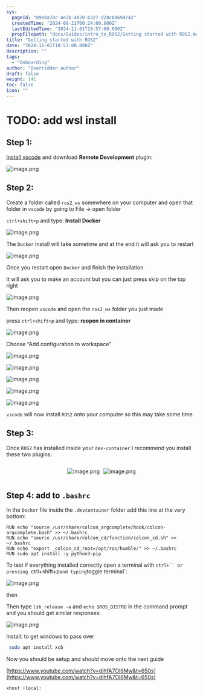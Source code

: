```yaml
---
sys:
  pageId: "89e0a78c-4e2b-4070-b327-d28cb0694742"
  createdTime: "2024-08-21T00:24:00.000Z"
  lastEditedTime: "2024-11-01T18:57:00.000Z"
  propFilepath: "docs/Guides/intro_to_ROS2/Getting started with ROS2.md"
title: "Getting started with ROS2"
date: "2024-11-01T18:57:00.000Z"
description: ""
tags:
  - "Onboarding"
author: "Overridden author"
draft: false
weight: 141
toc: false
icon: ""
---
```


# TODO: add wsl install

## Step 1:

[Install vscode](https://code.visualstudio.com/download) and download **Remote Development** plugin:

![image.png](https://prod-files-secure.s3.us-west-2.amazonaws.com/d518164a-d88e-44d1-a4ee-3adb3bd8bce0/efb52993-1881-4a40-b95e-6f020334f022/image.png?X-Amz-Algorithm=AWS4-HMAC-SHA256&X-Amz-Content-Sha256=UNSIGNED-PAYLOAD&X-Amz-Credential=ASIAZI2LB4665YJK462C%2F20250414%2Fus-west-2%2Fs3%2Faws4_request&X-Amz-Date=20250414T210733Z&X-Amz-Expires=3600&X-Amz-Security-Token=IQoJb3JpZ2luX2VjEJX%2F%2F%2F%2F%2F%2F%2F%2F%2F%2FwEaCXVzLXdlc3QtMiJHMEUCIQClVAcft71fj7YE0ZaTvmGRD5%2BESKhcSHhJQeK1KKkUawIgbXCvFO8iKGupkWjLrEXJEL15hlVI4cbA%2BloL3ksGgKgq%2FwMIHhAAGgw2Mzc0MjMxODM4MDUiDKKaIFftN4n3l%2BrdUCrcA2h%2FIn7xWHFM1vpzN5kRO7U%2BELRNIbk4dU8e75ftlFr0auWzJiasVQDI6IPaHa8VgTv0VzwERo%2FOWcs3BfP8vgOwocgeYjYx%2FiC9JXlVvBXOjHdXBU6HANvBMSB13WYt5koRngnbMfDzRqMdaQlQgOYqjSBrR2rVivdAI3L6s4y7oaxaGrkHOBj78CrKHmXG7WYh3diWdxu0DswvTHYT%2BdNEKSTuK6LwyFP9WTBUURUfS47rf7dSDBLnL%2FP33Cfje%2FTVk8yCsdK5FQ5tbXA9cVJDUs4Mi3HLsIwQ22TcA2T66cNkakEVDhn7MnX4RSwbVx8%2F4BD5IdvYC5%2ByAdJy2t%2F3OoynxxjDS7b2PzShjbnguJDoTqaDOEaccQI5P6LRUbMZXIvlrmxlZxg9bcis7TGOpAxeFXBtr5RcVd0CEEJnfopnOIMC8%2B9MkGzlygFiyHeBLNDZog1uCyY1sTYKomJZf1ys4zPxZIqL4Rc7WKJSrZV3i2WZcNkyByrnBpYYgihq2M3YG9EE4IFY0RAA70acyLRp%2Fa5Il0sU2eB%2BFrYVMxCYmDNHVRDl1nuZH8Rig1H9TawL2Ag4pdEDg%2FZmR%2BxqACO7FieU6TpW8GW%2FwhapwHo2CPeVcexN4FUWMJvq9b8GOqUB7s9zTVpFwsK%2BR8BXMa9zN3C7iMSrF6tV0z%2BITP2flWDtW36VUk4Zmb39YcmVMjSMnfGQ5YyJFqH11K2bp1IwvyrABcACG9N9vO5Z9vBbzhZzJHHDEICcaLXd1QRCP2tgfh5m78Ip60vezwaouPAZsM3RCvcbWTtJusLFOGU7xdTJAUArnH1VuKx7IVWiSohOfYDzFNScduB0I%2FBqMHVX49XavL2h&X-Amz-Signature=8c44147c0a13965ccf9ccbad5dfc4215f1b0bd18eea4e50160bcdc50afdccb91&X-Amz-SignedHeaders=host&x-id=GetObject)

## Step 2:

Create a folder called `ros2_ws` somewhere on your computer and open that folder in `vscode` by going to File → open folder 

`ctrl+shift+p` and type: **Install Docker**

![image.png](https://prod-files-secure.s3.us-west-2.amazonaws.com/d518164a-d88e-44d1-a4ee-3adb3bd8bce0/2269dc0e-1cd5-47ff-bceb-c04ad9b2eab0/image.png?X-Amz-Algorithm=AWS4-HMAC-SHA256&X-Amz-Content-Sha256=UNSIGNED-PAYLOAD&X-Amz-Credential=ASIAZI2LB4665YJK462C%2F20250414%2Fus-west-2%2Fs3%2Faws4_request&X-Amz-Date=20250414T210733Z&X-Amz-Expires=3600&X-Amz-Security-Token=IQoJb3JpZ2luX2VjEJX%2F%2F%2F%2F%2F%2F%2F%2F%2F%2FwEaCXVzLXdlc3QtMiJHMEUCIQClVAcft71fj7YE0ZaTvmGRD5%2BESKhcSHhJQeK1KKkUawIgbXCvFO8iKGupkWjLrEXJEL15hlVI4cbA%2BloL3ksGgKgq%2FwMIHhAAGgw2Mzc0MjMxODM4MDUiDKKaIFftN4n3l%2BrdUCrcA2h%2FIn7xWHFM1vpzN5kRO7U%2BELRNIbk4dU8e75ftlFr0auWzJiasVQDI6IPaHa8VgTv0VzwERo%2FOWcs3BfP8vgOwocgeYjYx%2FiC9JXlVvBXOjHdXBU6HANvBMSB13WYt5koRngnbMfDzRqMdaQlQgOYqjSBrR2rVivdAI3L6s4y7oaxaGrkHOBj78CrKHmXG7WYh3diWdxu0DswvTHYT%2BdNEKSTuK6LwyFP9WTBUURUfS47rf7dSDBLnL%2FP33Cfje%2FTVk8yCsdK5FQ5tbXA9cVJDUs4Mi3HLsIwQ22TcA2T66cNkakEVDhn7MnX4RSwbVx8%2F4BD5IdvYC5%2ByAdJy2t%2F3OoynxxjDS7b2PzShjbnguJDoTqaDOEaccQI5P6LRUbMZXIvlrmxlZxg9bcis7TGOpAxeFXBtr5RcVd0CEEJnfopnOIMC8%2B9MkGzlygFiyHeBLNDZog1uCyY1sTYKomJZf1ys4zPxZIqL4Rc7WKJSrZV3i2WZcNkyByrnBpYYgihq2M3YG9EE4IFY0RAA70acyLRp%2Fa5Il0sU2eB%2BFrYVMxCYmDNHVRDl1nuZH8Rig1H9TawL2Ag4pdEDg%2FZmR%2BxqACO7FieU6TpW8GW%2FwhapwHo2CPeVcexN4FUWMJvq9b8GOqUB7s9zTVpFwsK%2BR8BXMa9zN3C7iMSrF6tV0z%2BITP2flWDtW36VUk4Zmb39YcmVMjSMnfGQ5YyJFqH11K2bp1IwvyrABcACG9N9vO5Z9vBbzhZzJHHDEICcaLXd1QRCP2tgfh5m78Ip60vezwaouPAZsM3RCvcbWTtJusLFOGU7xdTJAUArnH1VuKx7IVWiSohOfYDzFNScduB0I%2FBqMHVX49XavL2h&X-Amz-Signature=85934b8af3324967725d51b2bd94840a3b523779621fa5e55e7ec79f32bdb816&X-Amz-SignedHeaders=host&x-id=GetObject)

The `Docker` install will take sometime and at the end it will ask you to restart

![image.png](https://prod-files-secure.s3.us-west-2.amazonaws.com/d518164a-d88e-44d1-a4ee-3adb3bd8bce0/ed233f78-be33-4b1f-b89c-9c346c0e961e/image.png?X-Amz-Algorithm=AWS4-HMAC-SHA256&X-Amz-Content-Sha256=UNSIGNED-PAYLOAD&X-Amz-Credential=ASIAZI2LB4665YJK462C%2F20250414%2Fus-west-2%2Fs3%2Faws4_request&X-Amz-Date=20250414T210733Z&X-Amz-Expires=3600&X-Amz-Security-Token=IQoJb3JpZ2luX2VjEJX%2F%2F%2F%2F%2F%2F%2F%2F%2F%2FwEaCXVzLXdlc3QtMiJHMEUCIQClVAcft71fj7YE0ZaTvmGRD5%2BESKhcSHhJQeK1KKkUawIgbXCvFO8iKGupkWjLrEXJEL15hlVI4cbA%2BloL3ksGgKgq%2FwMIHhAAGgw2Mzc0MjMxODM4MDUiDKKaIFftN4n3l%2BrdUCrcA2h%2FIn7xWHFM1vpzN5kRO7U%2BELRNIbk4dU8e75ftlFr0auWzJiasVQDI6IPaHa8VgTv0VzwERo%2FOWcs3BfP8vgOwocgeYjYx%2FiC9JXlVvBXOjHdXBU6HANvBMSB13WYt5koRngnbMfDzRqMdaQlQgOYqjSBrR2rVivdAI3L6s4y7oaxaGrkHOBj78CrKHmXG7WYh3diWdxu0DswvTHYT%2BdNEKSTuK6LwyFP9WTBUURUfS47rf7dSDBLnL%2FP33Cfje%2FTVk8yCsdK5FQ5tbXA9cVJDUs4Mi3HLsIwQ22TcA2T66cNkakEVDhn7MnX4RSwbVx8%2F4BD5IdvYC5%2ByAdJy2t%2F3OoynxxjDS7b2PzShjbnguJDoTqaDOEaccQI5P6LRUbMZXIvlrmxlZxg9bcis7TGOpAxeFXBtr5RcVd0CEEJnfopnOIMC8%2B9MkGzlygFiyHeBLNDZog1uCyY1sTYKomJZf1ys4zPxZIqL4Rc7WKJSrZV3i2WZcNkyByrnBpYYgihq2M3YG9EE4IFY0RAA70acyLRp%2Fa5Il0sU2eB%2BFrYVMxCYmDNHVRDl1nuZH8Rig1H9TawL2Ag4pdEDg%2FZmR%2BxqACO7FieU6TpW8GW%2FwhapwHo2CPeVcexN4FUWMJvq9b8GOqUB7s9zTVpFwsK%2BR8BXMa9zN3C7iMSrF6tV0z%2BITP2flWDtW36VUk4Zmb39YcmVMjSMnfGQ5YyJFqH11K2bp1IwvyrABcACG9N9vO5Z9vBbzhZzJHHDEICcaLXd1QRCP2tgfh5m78Ip60vezwaouPAZsM3RCvcbWTtJusLFOGU7xdTJAUArnH1VuKx7IVWiSohOfYDzFNScduB0I%2FBqMHVX49XavL2h&X-Amz-Signature=833dbe18c0f0cfb5d03f442be6dd6e6f44e41738162f17b94939a75a7f9539b1&X-Amz-SignedHeaders=host&x-id=GetObject)

Once you restart open `Docker` and finish the installation

It will ask you to make an account but you can just press skip on the top right

![image.png](https://prod-files-secure.s3.us-west-2.amazonaws.com/d518164a-d88e-44d1-a4ee-3adb3bd8bce0/21010ad9-1659-4fd9-9f59-9932a09b2a3d/image.png?X-Amz-Algorithm=AWS4-HMAC-SHA256&X-Amz-Content-Sha256=UNSIGNED-PAYLOAD&X-Amz-Credential=ASIAZI2LB4665YJK462C%2F20250414%2Fus-west-2%2Fs3%2Faws4_request&X-Amz-Date=20250414T210733Z&X-Amz-Expires=3600&X-Amz-Security-Token=IQoJb3JpZ2luX2VjEJX%2F%2F%2F%2F%2F%2F%2F%2F%2F%2FwEaCXVzLXdlc3QtMiJHMEUCIQClVAcft71fj7YE0ZaTvmGRD5%2BESKhcSHhJQeK1KKkUawIgbXCvFO8iKGupkWjLrEXJEL15hlVI4cbA%2BloL3ksGgKgq%2FwMIHhAAGgw2Mzc0MjMxODM4MDUiDKKaIFftN4n3l%2BrdUCrcA2h%2FIn7xWHFM1vpzN5kRO7U%2BELRNIbk4dU8e75ftlFr0auWzJiasVQDI6IPaHa8VgTv0VzwERo%2FOWcs3BfP8vgOwocgeYjYx%2FiC9JXlVvBXOjHdXBU6HANvBMSB13WYt5koRngnbMfDzRqMdaQlQgOYqjSBrR2rVivdAI3L6s4y7oaxaGrkHOBj78CrKHmXG7WYh3diWdxu0DswvTHYT%2BdNEKSTuK6LwyFP9WTBUURUfS47rf7dSDBLnL%2FP33Cfje%2FTVk8yCsdK5FQ5tbXA9cVJDUs4Mi3HLsIwQ22TcA2T66cNkakEVDhn7MnX4RSwbVx8%2F4BD5IdvYC5%2ByAdJy2t%2F3OoynxxjDS7b2PzShjbnguJDoTqaDOEaccQI5P6LRUbMZXIvlrmxlZxg9bcis7TGOpAxeFXBtr5RcVd0CEEJnfopnOIMC8%2B9MkGzlygFiyHeBLNDZog1uCyY1sTYKomJZf1ys4zPxZIqL4Rc7WKJSrZV3i2WZcNkyByrnBpYYgihq2M3YG9EE4IFY0RAA70acyLRp%2Fa5Il0sU2eB%2BFrYVMxCYmDNHVRDl1nuZH8Rig1H9TawL2Ag4pdEDg%2FZmR%2BxqACO7FieU6TpW8GW%2FwhapwHo2CPeVcexN4FUWMJvq9b8GOqUB7s9zTVpFwsK%2BR8BXMa9zN3C7iMSrF6tV0z%2BITP2flWDtW36VUk4Zmb39YcmVMjSMnfGQ5YyJFqH11K2bp1IwvyrABcACG9N9vO5Z9vBbzhZzJHHDEICcaLXd1QRCP2tgfh5m78Ip60vezwaouPAZsM3RCvcbWTtJusLFOGU7xdTJAUArnH1VuKx7IVWiSohOfYDzFNScduB0I%2FBqMHVX49XavL2h&X-Amz-Signature=78013b8918b7e5c47994609f4f439fbb6922bdb01d81f8bd61404c17557f981d&X-Amz-SignedHeaders=host&x-id=GetObject)

Then reopen `vscode` and open the `ros2_ws` folder you just made

press `ctrl+shift+p` and type: **reopen in container**

![image.png](https://prod-files-secure.s3.us-west-2.amazonaws.com/d518164a-d88e-44d1-a4ee-3adb3bd8bce0/4e93b8c2-41ad-488c-8095-c74205196118/image.png?X-Amz-Algorithm=AWS4-HMAC-SHA256&X-Amz-Content-Sha256=UNSIGNED-PAYLOAD&X-Amz-Credential=ASIAZI2LB4665YJK462C%2F20250414%2Fus-west-2%2Fs3%2Faws4_request&X-Amz-Date=20250414T210733Z&X-Amz-Expires=3600&X-Amz-Security-Token=IQoJb3JpZ2luX2VjEJX%2F%2F%2F%2F%2F%2F%2F%2F%2F%2FwEaCXVzLXdlc3QtMiJHMEUCIQClVAcft71fj7YE0ZaTvmGRD5%2BESKhcSHhJQeK1KKkUawIgbXCvFO8iKGupkWjLrEXJEL15hlVI4cbA%2BloL3ksGgKgq%2FwMIHhAAGgw2Mzc0MjMxODM4MDUiDKKaIFftN4n3l%2BrdUCrcA2h%2FIn7xWHFM1vpzN5kRO7U%2BELRNIbk4dU8e75ftlFr0auWzJiasVQDI6IPaHa8VgTv0VzwERo%2FOWcs3BfP8vgOwocgeYjYx%2FiC9JXlVvBXOjHdXBU6HANvBMSB13WYt5koRngnbMfDzRqMdaQlQgOYqjSBrR2rVivdAI3L6s4y7oaxaGrkHOBj78CrKHmXG7WYh3diWdxu0DswvTHYT%2BdNEKSTuK6LwyFP9WTBUURUfS47rf7dSDBLnL%2FP33Cfje%2FTVk8yCsdK5FQ5tbXA9cVJDUs4Mi3HLsIwQ22TcA2T66cNkakEVDhn7MnX4RSwbVx8%2F4BD5IdvYC5%2ByAdJy2t%2F3OoynxxjDS7b2PzShjbnguJDoTqaDOEaccQI5P6LRUbMZXIvlrmxlZxg9bcis7TGOpAxeFXBtr5RcVd0CEEJnfopnOIMC8%2B9MkGzlygFiyHeBLNDZog1uCyY1sTYKomJZf1ys4zPxZIqL4Rc7WKJSrZV3i2WZcNkyByrnBpYYgihq2M3YG9EE4IFY0RAA70acyLRp%2Fa5Il0sU2eB%2BFrYVMxCYmDNHVRDl1nuZH8Rig1H9TawL2Ag4pdEDg%2FZmR%2BxqACO7FieU6TpW8GW%2FwhapwHo2CPeVcexN4FUWMJvq9b8GOqUB7s9zTVpFwsK%2BR8BXMa9zN3C7iMSrF6tV0z%2BITP2flWDtW36VUk4Zmb39YcmVMjSMnfGQ5YyJFqH11K2bp1IwvyrABcACG9N9vO5Z9vBbzhZzJHHDEICcaLXd1QRCP2tgfh5m78Ip60vezwaouPAZsM3RCvcbWTtJusLFOGU7xdTJAUArnH1VuKx7IVWiSohOfYDzFNScduB0I%2FBqMHVX49XavL2h&X-Amz-Signature=09796c9c971742cf54b1286f28217419e0d4203b5bb84ae3a8f1242063a926fc&X-Amz-SignedHeaders=host&x-id=GetObject)

Choose “Add configuration to workspace”

![image.png](https://prod-files-secure.s3.us-west-2.amazonaws.com/d518164a-d88e-44d1-a4ee-3adb3bd8bce0/9560b282-5060-4989-ba37-97e7b2c22476/image.png?X-Amz-Algorithm=AWS4-HMAC-SHA256&X-Amz-Content-Sha256=UNSIGNED-PAYLOAD&X-Amz-Credential=ASIAZI2LB4665YJK462C%2F20250414%2Fus-west-2%2Fs3%2Faws4_request&X-Amz-Date=20250414T210733Z&X-Amz-Expires=3600&X-Amz-Security-Token=IQoJb3JpZ2luX2VjEJX%2F%2F%2F%2F%2F%2F%2F%2F%2F%2FwEaCXVzLXdlc3QtMiJHMEUCIQClVAcft71fj7YE0ZaTvmGRD5%2BESKhcSHhJQeK1KKkUawIgbXCvFO8iKGupkWjLrEXJEL15hlVI4cbA%2BloL3ksGgKgq%2FwMIHhAAGgw2Mzc0MjMxODM4MDUiDKKaIFftN4n3l%2BrdUCrcA2h%2FIn7xWHFM1vpzN5kRO7U%2BELRNIbk4dU8e75ftlFr0auWzJiasVQDI6IPaHa8VgTv0VzwERo%2FOWcs3BfP8vgOwocgeYjYx%2FiC9JXlVvBXOjHdXBU6HANvBMSB13WYt5koRngnbMfDzRqMdaQlQgOYqjSBrR2rVivdAI3L6s4y7oaxaGrkHOBj78CrKHmXG7WYh3diWdxu0DswvTHYT%2BdNEKSTuK6LwyFP9WTBUURUfS47rf7dSDBLnL%2FP33Cfje%2FTVk8yCsdK5FQ5tbXA9cVJDUs4Mi3HLsIwQ22TcA2T66cNkakEVDhn7MnX4RSwbVx8%2F4BD5IdvYC5%2ByAdJy2t%2F3OoynxxjDS7b2PzShjbnguJDoTqaDOEaccQI5P6LRUbMZXIvlrmxlZxg9bcis7TGOpAxeFXBtr5RcVd0CEEJnfopnOIMC8%2B9MkGzlygFiyHeBLNDZog1uCyY1sTYKomJZf1ys4zPxZIqL4Rc7WKJSrZV3i2WZcNkyByrnBpYYgihq2M3YG9EE4IFY0RAA70acyLRp%2Fa5Il0sU2eB%2BFrYVMxCYmDNHVRDl1nuZH8Rig1H9TawL2Ag4pdEDg%2FZmR%2BxqACO7FieU6TpW8GW%2FwhapwHo2CPeVcexN4FUWMJvq9b8GOqUB7s9zTVpFwsK%2BR8BXMa9zN3C7iMSrF6tV0z%2BITP2flWDtW36VUk4Zmb39YcmVMjSMnfGQ5YyJFqH11K2bp1IwvyrABcACG9N9vO5Z9vBbzhZzJHHDEICcaLXd1QRCP2tgfh5m78Ip60vezwaouPAZsM3RCvcbWTtJusLFOGU7xdTJAUArnH1VuKx7IVWiSohOfYDzFNScduB0I%2FBqMHVX49XavL2h&X-Amz-Signature=ddd47c3867d5e18cac532d73033604d386efbfd690b534a853577fa76b907f20&X-Amz-SignedHeaders=host&x-id=GetObject)

![image.png](https://prod-files-secure.s3.us-west-2.amazonaws.com/d518164a-d88e-44d1-a4ee-3adb3bd8bce0/2ee63f81-886b-48e8-a553-dc6e5eac99e4/image.png?X-Amz-Algorithm=AWS4-HMAC-SHA256&X-Amz-Content-Sha256=UNSIGNED-PAYLOAD&X-Amz-Credential=ASIAZI2LB4665YJK462C%2F20250414%2Fus-west-2%2Fs3%2Faws4_request&X-Amz-Date=20250414T210733Z&X-Amz-Expires=3600&X-Amz-Security-Token=IQoJb3JpZ2luX2VjEJX%2F%2F%2F%2F%2F%2F%2F%2F%2F%2FwEaCXVzLXdlc3QtMiJHMEUCIQClVAcft71fj7YE0ZaTvmGRD5%2BESKhcSHhJQeK1KKkUawIgbXCvFO8iKGupkWjLrEXJEL15hlVI4cbA%2BloL3ksGgKgq%2FwMIHhAAGgw2Mzc0MjMxODM4MDUiDKKaIFftN4n3l%2BrdUCrcA2h%2FIn7xWHFM1vpzN5kRO7U%2BELRNIbk4dU8e75ftlFr0auWzJiasVQDI6IPaHa8VgTv0VzwERo%2FOWcs3BfP8vgOwocgeYjYx%2FiC9JXlVvBXOjHdXBU6HANvBMSB13WYt5koRngnbMfDzRqMdaQlQgOYqjSBrR2rVivdAI3L6s4y7oaxaGrkHOBj78CrKHmXG7WYh3diWdxu0DswvTHYT%2BdNEKSTuK6LwyFP9WTBUURUfS47rf7dSDBLnL%2FP33Cfje%2FTVk8yCsdK5FQ5tbXA9cVJDUs4Mi3HLsIwQ22TcA2T66cNkakEVDhn7MnX4RSwbVx8%2F4BD5IdvYC5%2ByAdJy2t%2F3OoynxxjDS7b2PzShjbnguJDoTqaDOEaccQI5P6LRUbMZXIvlrmxlZxg9bcis7TGOpAxeFXBtr5RcVd0CEEJnfopnOIMC8%2B9MkGzlygFiyHeBLNDZog1uCyY1sTYKomJZf1ys4zPxZIqL4Rc7WKJSrZV3i2WZcNkyByrnBpYYgihq2M3YG9EE4IFY0RAA70acyLRp%2Fa5Il0sU2eB%2BFrYVMxCYmDNHVRDl1nuZH8Rig1H9TawL2Ag4pdEDg%2FZmR%2BxqACO7FieU6TpW8GW%2FwhapwHo2CPeVcexN4FUWMJvq9b8GOqUB7s9zTVpFwsK%2BR8BXMa9zN3C7iMSrF6tV0z%2BITP2flWDtW36VUk4Zmb39YcmVMjSMnfGQ5YyJFqH11K2bp1IwvyrABcACG9N9vO5Z9vBbzhZzJHHDEICcaLXd1QRCP2tgfh5m78Ip60vezwaouPAZsM3RCvcbWTtJusLFOGU7xdTJAUArnH1VuKx7IVWiSohOfYDzFNScduB0I%2FBqMHVX49XavL2h&X-Amz-Signature=ed8ddbd264a57bc32b0e4006f3457b529eee5a73853934e7dae6175fc9889e2e&X-Amz-SignedHeaders=host&x-id=GetObject)

![image.png](https://prod-files-secure.s3.us-west-2.amazonaws.com/d518164a-d88e-44d1-a4ee-3adb3bd8bce0/ae1580b2-b048-407e-aed9-b584224a7a04/image.png?X-Amz-Algorithm=AWS4-HMAC-SHA256&X-Amz-Content-Sha256=UNSIGNED-PAYLOAD&X-Amz-Credential=ASIAZI2LB4665YJK462C%2F20250414%2Fus-west-2%2Fs3%2Faws4_request&X-Amz-Date=20250414T210733Z&X-Amz-Expires=3600&X-Amz-Security-Token=IQoJb3JpZ2luX2VjEJX%2F%2F%2F%2F%2F%2F%2F%2F%2F%2FwEaCXVzLXdlc3QtMiJHMEUCIQClVAcft71fj7YE0ZaTvmGRD5%2BESKhcSHhJQeK1KKkUawIgbXCvFO8iKGupkWjLrEXJEL15hlVI4cbA%2BloL3ksGgKgq%2FwMIHhAAGgw2Mzc0MjMxODM4MDUiDKKaIFftN4n3l%2BrdUCrcA2h%2FIn7xWHFM1vpzN5kRO7U%2BELRNIbk4dU8e75ftlFr0auWzJiasVQDI6IPaHa8VgTv0VzwERo%2FOWcs3BfP8vgOwocgeYjYx%2FiC9JXlVvBXOjHdXBU6HANvBMSB13WYt5koRngnbMfDzRqMdaQlQgOYqjSBrR2rVivdAI3L6s4y7oaxaGrkHOBj78CrKHmXG7WYh3diWdxu0DswvTHYT%2BdNEKSTuK6LwyFP9WTBUURUfS47rf7dSDBLnL%2FP33Cfje%2FTVk8yCsdK5FQ5tbXA9cVJDUs4Mi3HLsIwQ22TcA2T66cNkakEVDhn7MnX4RSwbVx8%2F4BD5IdvYC5%2ByAdJy2t%2F3OoynxxjDS7b2PzShjbnguJDoTqaDOEaccQI5P6LRUbMZXIvlrmxlZxg9bcis7TGOpAxeFXBtr5RcVd0CEEJnfopnOIMC8%2B9MkGzlygFiyHeBLNDZog1uCyY1sTYKomJZf1ys4zPxZIqL4Rc7WKJSrZV3i2WZcNkyByrnBpYYgihq2M3YG9EE4IFY0RAA70acyLRp%2Fa5Il0sU2eB%2BFrYVMxCYmDNHVRDl1nuZH8Rig1H9TawL2Ag4pdEDg%2FZmR%2BxqACO7FieU6TpW8GW%2FwhapwHo2CPeVcexN4FUWMJvq9b8GOqUB7s9zTVpFwsK%2BR8BXMa9zN3C7iMSrF6tV0z%2BITP2flWDtW36VUk4Zmb39YcmVMjSMnfGQ5YyJFqH11K2bp1IwvyrABcACG9N9vO5Z9vBbzhZzJHHDEICcaLXd1QRCP2tgfh5m78Ip60vezwaouPAZsM3RCvcbWTtJusLFOGU7xdTJAUArnH1VuKx7IVWiSohOfYDzFNScduB0I%2FBqMHVX49XavL2h&X-Amz-Signature=ebc0e74f5f6c3ee6ea5319974a55cf73d3a87be3fd2ac5417c8b3886f5fde9a9&X-Amz-SignedHeaders=host&x-id=GetObject)

![image.png](https://prod-files-secure.s3.us-west-2.amazonaws.com/d518164a-d88e-44d1-a4ee-3adb3bd8bce0/53255b28-f75e-430f-b9e3-c0ac8577e42b/image.png?X-Amz-Algorithm=AWS4-HMAC-SHA256&X-Amz-Content-Sha256=UNSIGNED-PAYLOAD&X-Amz-Credential=ASIAZI2LB4665YJK462C%2F20250414%2Fus-west-2%2Fs3%2Faws4_request&X-Amz-Date=20250414T210733Z&X-Amz-Expires=3600&X-Amz-Security-Token=IQoJb3JpZ2luX2VjEJX%2F%2F%2F%2F%2F%2F%2F%2F%2F%2FwEaCXVzLXdlc3QtMiJHMEUCIQClVAcft71fj7YE0ZaTvmGRD5%2BESKhcSHhJQeK1KKkUawIgbXCvFO8iKGupkWjLrEXJEL15hlVI4cbA%2BloL3ksGgKgq%2FwMIHhAAGgw2Mzc0MjMxODM4MDUiDKKaIFftN4n3l%2BrdUCrcA2h%2FIn7xWHFM1vpzN5kRO7U%2BELRNIbk4dU8e75ftlFr0auWzJiasVQDI6IPaHa8VgTv0VzwERo%2FOWcs3BfP8vgOwocgeYjYx%2FiC9JXlVvBXOjHdXBU6HANvBMSB13WYt5koRngnbMfDzRqMdaQlQgOYqjSBrR2rVivdAI3L6s4y7oaxaGrkHOBj78CrKHmXG7WYh3diWdxu0DswvTHYT%2BdNEKSTuK6LwyFP9WTBUURUfS47rf7dSDBLnL%2FP33Cfje%2FTVk8yCsdK5FQ5tbXA9cVJDUs4Mi3HLsIwQ22TcA2T66cNkakEVDhn7MnX4RSwbVx8%2F4BD5IdvYC5%2ByAdJy2t%2F3OoynxxjDS7b2PzShjbnguJDoTqaDOEaccQI5P6LRUbMZXIvlrmxlZxg9bcis7TGOpAxeFXBtr5RcVd0CEEJnfopnOIMC8%2B9MkGzlygFiyHeBLNDZog1uCyY1sTYKomJZf1ys4zPxZIqL4Rc7WKJSrZV3i2WZcNkyByrnBpYYgihq2M3YG9EE4IFY0RAA70acyLRp%2Fa5Il0sU2eB%2BFrYVMxCYmDNHVRDl1nuZH8Rig1H9TawL2Ag4pdEDg%2FZmR%2BxqACO7FieU6TpW8GW%2FwhapwHo2CPeVcexN4FUWMJvq9b8GOqUB7s9zTVpFwsK%2BR8BXMa9zN3C7iMSrF6tV0z%2BITP2flWDtW36VUk4Zmb39YcmVMjSMnfGQ5YyJFqH11K2bp1IwvyrABcACG9N9vO5Z9vBbzhZzJHHDEICcaLXd1QRCP2tgfh5m78Ip60vezwaouPAZsM3RCvcbWTtJusLFOGU7xdTJAUArnH1VuKx7IVWiSohOfYDzFNScduB0I%2FBqMHVX49XavL2h&X-Amz-Signature=5c7d78f8adb0edd121cf0115022f2237ea2c3adaeb487aab6a48b3f694736e42&X-Amz-SignedHeaders=host&x-id=GetObject)

![image.png](https://prod-files-secure.s3.us-west-2.amazonaws.com/d518164a-d88e-44d1-a4ee-3adb3bd8bce0/7c562767-5af9-4ffb-97d1-327bcdf4ee00/image.png?X-Amz-Algorithm=AWS4-HMAC-SHA256&X-Amz-Content-Sha256=UNSIGNED-PAYLOAD&X-Amz-Credential=ASIAZI2LB4665YJK462C%2F20250414%2Fus-west-2%2Fs3%2Faws4_request&X-Amz-Date=20250414T210733Z&X-Amz-Expires=3600&X-Amz-Security-Token=IQoJb3JpZ2luX2VjEJX%2F%2F%2F%2F%2F%2F%2F%2F%2F%2FwEaCXVzLXdlc3QtMiJHMEUCIQClVAcft71fj7YE0ZaTvmGRD5%2BESKhcSHhJQeK1KKkUawIgbXCvFO8iKGupkWjLrEXJEL15hlVI4cbA%2BloL3ksGgKgq%2FwMIHhAAGgw2Mzc0MjMxODM4MDUiDKKaIFftN4n3l%2BrdUCrcA2h%2FIn7xWHFM1vpzN5kRO7U%2BELRNIbk4dU8e75ftlFr0auWzJiasVQDI6IPaHa8VgTv0VzwERo%2FOWcs3BfP8vgOwocgeYjYx%2FiC9JXlVvBXOjHdXBU6HANvBMSB13WYt5koRngnbMfDzRqMdaQlQgOYqjSBrR2rVivdAI3L6s4y7oaxaGrkHOBj78CrKHmXG7WYh3diWdxu0DswvTHYT%2BdNEKSTuK6LwyFP9WTBUURUfS47rf7dSDBLnL%2FP33Cfje%2FTVk8yCsdK5FQ5tbXA9cVJDUs4Mi3HLsIwQ22TcA2T66cNkakEVDhn7MnX4RSwbVx8%2F4BD5IdvYC5%2ByAdJy2t%2F3OoynxxjDS7b2PzShjbnguJDoTqaDOEaccQI5P6LRUbMZXIvlrmxlZxg9bcis7TGOpAxeFXBtr5RcVd0CEEJnfopnOIMC8%2B9MkGzlygFiyHeBLNDZog1uCyY1sTYKomJZf1ys4zPxZIqL4Rc7WKJSrZV3i2WZcNkyByrnBpYYgihq2M3YG9EE4IFY0RAA70acyLRp%2Fa5Il0sU2eB%2BFrYVMxCYmDNHVRDl1nuZH8Rig1H9TawL2Ag4pdEDg%2FZmR%2BxqACO7FieU6TpW8GW%2FwhapwHo2CPeVcexN4FUWMJvq9b8GOqUB7s9zTVpFwsK%2BR8BXMa9zN3C7iMSrF6tV0z%2BITP2flWDtW36VUk4Zmb39YcmVMjSMnfGQ5YyJFqH11K2bp1IwvyrABcACG9N9vO5Z9vBbzhZzJHHDEICcaLXd1QRCP2tgfh5m78Ip60vezwaouPAZsM3RCvcbWTtJusLFOGU7xdTJAUArnH1VuKx7IVWiSohOfYDzFNScduB0I%2FBqMHVX49XavL2h&X-Amz-Signature=9ff0342968eec326e6170639bda9e873f9ae396b27cd0822bb8927d9ece35dc3&X-Amz-SignedHeaders=host&x-id=GetObject)

`vscode` will now install `ROS2` onto your computer so this may take some time.

## Step 3:

Once `ROS2` has installed inside your `dev-container` I recommend you install these two plugins:

<div style="display: flex;flex-direction: row; column-gap:10px; max-width: 630px;justify-content: center;">
<div>

![image.png](https://prod-files-secure.s3.us-west-2.amazonaws.com/d518164a-d88e-44d1-a4ee-3adb3bd8bce0/3fc3d550-5a54-4ba1-ba6b-faa01cdb7369/image.png?X-Amz-Algorithm=AWS4-HMAC-SHA256&X-Amz-Content-Sha256=UNSIGNED-PAYLOAD&X-Amz-Credential=ASIAZI2LB466Y3TCJNSV%2F20250414%2Fus-west-2%2Fs3%2Faws4_request&X-Amz-Date=20250414T210737Z&X-Amz-Expires=3600&X-Amz-Security-Token=IQoJb3JpZ2luX2VjEJX%2F%2F%2F%2F%2F%2F%2F%2F%2F%2FwEaCXVzLXdlc3QtMiJHMEUCICMDCkwmIDQIPUngnyQX5Ba697Km0lgZsb%2F6vjdaW0bEAiEAjv9%2Fi%2BM%2B758epa18p20D2LbUvH%2FqtwrkQSjRD%2F8ZLJgq%2FwMIHhAAGgw2Mzc0MjMxODM4MDUiDEHVu4bVrHC2hZbqZircA65riWBGVgDBfTsKM85jpDt5BVfKRyiONRT9Ytbx8D4G8feyKIVb7Qlk%2F37RvnOMdneZYS1x4M66SWuENXcMyoWJ481VopYqWfPVpmo4EGMg%2Fl0Iqom4lDWorP5LZhNn%2FihV%2ByXP9wP5rpROq0U9%2F1ij7HSWtBC6Mjhrd%2F3Fi9DkgGiClGIzDgaGPfrbmtsebT2BIWY8besXnfHUWsUnXT8IXGRmYk7WGhKP4GKym4wXb6UV9%2B%2FrnVKQ8NlHzJDX6ZHigrO5NHX0kmM5UnM4hSQEM%2BXubgSJdh3A2JlK%2FhSHA4NYseawxfxuc2ZoGnEOyXCZiLZMqbE3A%2BNd43mZ4tRor22StZljghg2YB1pcackt%2FS5U9%2FeRjdqpPLD3u%2FRGCaeguBdQbIv6sURN0ziuxTFxACtKtUTHaTKBGGdHV%2FEbfUkXG7ZHAtP%2FxV%2BL7rKCMdkxJWyIerA4oX59TrmqerTFbvCDvyLC1%2BUyTXD5WYaEsazSjVWrX2cRoPevwVlc2jwMBcNpTC%2Bzjb0G%2BAqf2aA5LkXpvksz1bVVng93xu%2FTNPYbL%2FfOQvpk56gNIrtvEiU6DbI%2FqAub%2FiLs0RFnYji%2FdlIYM%2FngxN4e5Y2dGXZDLgZwVly4Xhm3COPMKjr9b8GOqUB%2FISW52%2FBRbFQUIhv2auATCynyvLKfq%2BsIxYKUupNR3n4xeZcGcWQW5T5fubIiInTdoGb9wpmaX%2BowoiK0yqFiT3b0HOC31eMbT2qoWAdEYq3zBt%2BRwAm3ONcJSktcDmEBRtbA8mN9E63GWbpGXFHe%2BF99lCyy4Zk%2FCvSSvRqFtmeT49TlV7kPVi3r%2FKsuewtZGC4hQQVK%2BQ3gxo2cT0yHLZPzpcc&X-Amz-Signature=7328d488cf257a2825e52a991a8f536c73efdedfac340cf39d232081238f53db&X-Amz-SignedHeaders=host&x-id=GetObject)

</div>
<div>

![image.png](https://prod-files-secure.s3.us-west-2.amazonaws.com/d518164a-d88e-44d1-a4ee-3adb3bd8bce0/d994cc66-13c2-4093-a5a3-f84cf4601a82/image.png?X-Amz-Algorithm=AWS4-HMAC-SHA256&X-Amz-Content-Sha256=UNSIGNED-PAYLOAD&X-Amz-Credential=ASIAZI2LB46676YV24XX%2F20250414%2Fus-west-2%2Fs3%2Faws4_request&X-Amz-Date=20250414T210737Z&X-Amz-Expires=3600&X-Amz-Security-Token=IQoJb3JpZ2luX2VjEJX%2F%2F%2F%2F%2F%2F%2F%2F%2F%2FwEaCXVzLXdlc3QtMiJIMEYCIQCULYQgPxszSlp4fqkG5Soi1Gjsv8mO8Gro66tlqghGlQIhANMj%2FB9hpU8C%2Bjr8EM7BChJ3LM7LaO2dV33RaDudAVRfKv8DCB4QABoMNjM3NDIzMTgzODA1IgxNOtmqYBed%2BuY6Ib8q3APXxCbfJJY%2FXSlh3RQmNktFTehZEgvpV%2Fgacf8KNUE3AfVPbBn9fD81OEMNmMXuciSjj8MolB%2Fft4G1wS5jxxR13jrFj5YZBfp2gFM4Ng8xfpO%2BXrVqjXo4A2ia0Wzs9ldgB0cCrT3uKUmleEsMpwm9p4RjYzWAHkfhb%2FiAErkVXr%2Fmy2tb9QDWxssfHx%2F13LfG5xkdSTGoa8TMFOe7R3aIN%2BvSC20mjrveyWLkqKJtiUCmLxUcJIPCFYHtAB%2BixWYO2yFQlC4JvlLm36iQR89%2BdMldAu9G5Gz1cNar%2B5BB5ND2ajTfHwggS%2FS4CQfEVzXqeqnGnEeY1oxCkJqgweAxN5OBvQJHUIHdtvGgrnsZtQtWWnYk81BedQPASoNkpHwfq5BB5mxtyFC%2FbOuKgUX%2Fxq2WNSHdKhxRKSD%2Fx5Foa%2B8qXuV0YjH2szZ4nDy6kCDmEt%2BOsM5jhwLLuN7QDMrsVYFSAHjJ32bUQ8SlqIEaybr%2FD2gvRTp%2BH%2FLVZtuM3Xd%2BBS3SETGF1wNNQ5GitNL%2FgYzy1IAcBCz%2FUb%2BsvRO2xzC8abRRE9VUlNg5UCSWN6HukY33YY03ierOT83YooDC%2BlY1XN4yl%2BQ1ADIAYWTbIrtiYxuttgTrPQNPcjC36%2FW%2FBjqkAfA0f%2Fv77urqNfgdxx4RWiUDTETpeELGEWlKw%2FSC3qGstRexeq1EpA971ePQ3avaBxY1Wgpg2m%2BFC6IvjpJaq37z8J85G%2Fh5TOGLGeFYnoE6cABGXO16FeZwC2dwvsUrxQi90%2B%2FqajGAJmPXSB1G93G52WGzMSIeH%2F8NFCR7qYsvjNg4RoS1bpgdt48PaTkzoW1LM3WYKUJhaiIu0do9UhMq4%2Bsx&X-Amz-Signature=01cd16bc7b7252c77968f9d3e912148b16120a8b88e958cd61eac97b821ed3af&X-Amz-SignedHeaders=host&x-id=GetObject)

</div>
</div>

## Step 4: add to `.bashrc`

In the `Docker` file inside the `.devcontainer` folder add this line at the very bottom: 

```docker
RUN echo "source /usr/share/colcon_argcomplete/hook/colcon-argcomplete.bash" >> ~/.bashrc
RUN echo "source /usr/share/colcon_cd/function/colcon_cd.sh" >> ~/.bashrc
RUN echo "export _colcon_cd_root=/opt/ros/humble/" >> ~/.bashrc
RUN sudo apt install -y python3-pip 
```

To test if everything installed correctly open a terminal with `ctrl+`` or pressing `ctrl+shift+p` and typing `toggle terminal`:

![image.png](https://prod-files-secure.s3.us-west-2.amazonaws.com/d518164a-d88e-44d1-a4ee-3adb3bd8bce0/6a4943d8-b04e-4c02-9a58-775f3384d1a5/image.png?X-Amz-Algorithm=AWS4-HMAC-SHA256&X-Amz-Content-Sha256=UNSIGNED-PAYLOAD&X-Amz-Credential=ASIAZI2LB4665YJK462C%2F20250414%2Fus-west-2%2Fs3%2Faws4_request&X-Amz-Date=20250414T210733Z&X-Amz-Expires=3600&X-Amz-Security-Token=IQoJb3JpZ2luX2VjEJX%2F%2F%2F%2F%2F%2F%2F%2F%2F%2FwEaCXVzLXdlc3QtMiJHMEUCIQClVAcft71fj7YE0ZaTvmGRD5%2BESKhcSHhJQeK1KKkUawIgbXCvFO8iKGupkWjLrEXJEL15hlVI4cbA%2BloL3ksGgKgq%2FwMIHhAAGgw2Mzc0MjMxODM4MDUiDKKaIFftN4n3l%2BrdUCrcA2h%2FIn7xWHFM1vpzN5kRO7U%2BELRNIbk4dU8e75ftlFr0auWzJiasVQDI6IPaHa8VgTv0VzwERo%2FOWcs3BfP8vgOwocgeYjYx%2FiC9JXlVvBXOjHdXBU6HANvBMSB13WYt5koRngnbMfDzRqMdaQlQgOYqjSBrR2rVivdAI3L6s4y7oaxaGrkHOBj78CrKHmXG7WYh3diWdxu0DswvTHYT%2BdNEKSTuK6LwyFP9WTBUURUfS47rf7dSDBLnL%2FP33Cfje%2FTVk8yCsdK5FQ5tbXA9cVJDUs4Mi3HLsIwQ22TcA2T66cNkakEVDhn7MnX4RSwbVx8%2F4BD5IdvYC5%2ByAdJy2t%2F3OoynxxjDS7b2PzShjbnguJDoTqaDOEaccQI5P6LRUbMZXIvlrmxlZxg9bcis7TGOpAxeFXBtr5RcVd0CEEJnfopnOIMC8%2B9MkGzlygFiyHeBLNDZog1uCyY1sTYKomJZf1ys4zPxZIqL4Rc7WKJSrZV3i2WZcNkyByrnBpYYgihq2M3YG9EE4IFY0RAA70acyLRp%2Fa5Il0sU2eB%2BFrYVMxCYmDNHVRDl1nuZH8Rig1H9TawL2Ag4pdEDg%2FZmR%2BxqACO7FieU6TpW8GW%2FwhapwHo2CPeVcexN4FUWMJvq9b8GOqUB7s9zTVpFwsK%2BR8BXMa9zN3C7iMSrF6tV0z%2BITP2flWDtW36VUk4Zmb39YcmVMjSMnfGQ5YyJFqH11K2bp1IwvyrABcACG9N9vO5Z9vBbzhZzJHHDEICcaLXd1QRCP2tgfh5m78Ip60vezwaouPAZsM3RCvcbWTtJusLFOGU7xdTJAUArnH1VuKx7IVWiSohOfYDzFNScduB0I%2FBqMHVX49XavL2h&X-Amz-Signature=aa6ad8ac774bbdac31e8b35dc1ba3f44014311fe18e2f6a25d67fa7aeb2840bc&X-Amz-SignedHeaders=host&x-id=GetObject)

then 

Then type `lsb_release -a` and `echo $ROS_DISTRO` in the command prompt and you should get similar responses:

![image.png](https://prod-files-secure.s3.us-west-2.amazonaws.com/d518164a-d88e-44d1-a4ee-3adb3bd8bce0/3e635dec-a805-4e85-8b9e-d000e5b71a4e/image.png?X-Amz-Algorithm=AWS4-HMAC-SHA256&X-Amz-Content-Sha256=UNSIGNED-PAYLOAD&X-Amz-Credential=ASIAZI2LB4665YJK462C%2F20250414%2Fus-west-2%2Fs3%2Faws4_request&X-Amz-Date=20250414T210733Z&X-Amz-Expires=3600&X-Amz-Security-Token=IQoJb3JpZ2luX2VjEJX%2F%2F%2F%2F%2F%2F%2F%2F%2F%2FwEaCXVzLXdlc3QtMiJHMEUCIQClVAcft71fj7YE0ZaTvmGRD5%2BESKhcSHhJQeK1KKkUawIgbXCvFO8iKGupkWjLrEXJEL15hlVI4cbA%2BloL3ksGgKgq%2FwMIHhAAGgw2Mzc0MjMxODM4MDUiDKKaIFftN4n3l%2BrdUCrcA2h%2FIn7xWHFM1vpzN5kRO7U%2BELRNIbk4dU8e75ftlFr0auWzJiasVQDI6IPaHa8VgTv0VzwERo%2FOWcs3BfP8vgOwocgeYjYx%2FiC9JXlVvBXOjHdXBU6HANvBMSB13WYt5koRngnbMfDzRqMdaQlQgOYqjSBrR2rVivdAI3L6s4y7oaxaGrkHOBj78CrKHmXG7WYh3diWdxu0DswvTHYT%2BdNEKSTuK6LwyFP9WTBUURUfS47rf7dSDBLnL%2FP33Cfje%2FTVk8yCsdK5FQ5tbXA9cVJDUs4Mi3HLsIwQ22TcA2T66cNkakEVDhn7MnX4RSwbVx8%2F4BD5IdvYC5%2ByAdJy2t%2F3OoynxxjDS7b2PzShjbnguJDoTqaDOEaccQI5P6LRUbMZXIvlrmxlZxg9bcis7TGOpAxeFXBtr5RcVd0CEEJnfopnOIMC8%2B9MkGzlygFiyHeBLNDZog1uCyY1sTYKomJZf1ys4zPxZIqL4Rc7WKJSrZV3i2WZcNkyByrnBpYYgihq2M3YG9EE4IFY0RAA70acyLRp%2Fa5Il0sU2eB%2BFrYVMxCYmDNHVRDl1nuZH8Rig1H9TawL2Ag4pdEDg%2FZmR%2BxqACO7FieU6TpW8GW%2FwhapwHo2CPeVcexN4FUWMJvq9b8GOqUB7s9zTVpFwsK%2BR8BXMa9zN3C7iMSrF6tV0z%2BITP2flWDtW36VUk4Zmb39YcmVMjSMnfGQ5YyJFqH11K2bp1IwvyrABcACG9N9vO5Z9vBbzhZzJHHDEICcaLXd1QRCP2tgfh5m78Ip60vezwaouPAZsM3RCvcbWTtJusLFOGU7xdTJAUArnH1VuKx7IVWiSohOfYDzFNScduB0I%2FBqMHVX49XavL2h&X-Amz-Signature=ad97c80b912deaa50359431b2dd32e657ce8162597ab726a9b5c1cd44c46c382&X-Amz-SignedHeaders=host&x-id=GetObject)

Install:  to get windows to pass over

```bash
 sudo apt install xcb
```

Now you should be setup and should move onto the next guide 

[https://www.youtube.com/watch?v=dihfA7Ol6Mw&t=650s](https://www.youtube.com/watch?v=dihfA7Ol6Mw&t=650s)

```python
xhost +local:
```
